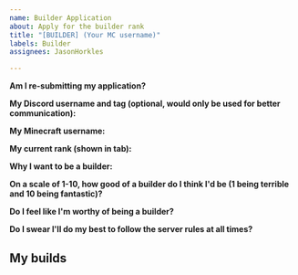```yaml
---
name: Builder Application
about: Apply for the builder rank
title: "[BUILDER] (Your MC username)"
labels: Builder
assignees: JasonHorkles

---
```


<!--- If an application is declined, you may submit it again in 1 month. Make sure you have everything (/builder command in-game) before applying. If the application isn't responded to quickly, it may be because we want to give it some more time before making a decision. Be patient. --->

**Am I re-submitting my application?**
<!--- Write your answer on this line --->

**My Discord username and tag (optional, would only be used for better communication):**


**My Minecraft username:**


**My current rank (shown in tab):**


**Why I want to be a builder:**


**On a scale of 1-10, how good of a builder do I think I'd be (1 being terrible and 10 being fantastic)?**


**Do I feel like I'm worthy of being a builder?**


**Do I swear I'll do my best to follow the server rules at all times?**


## My builds
<!--- Click the button right below this text to upload the images here. Check the preview tab to make sure the formatting is right --->
